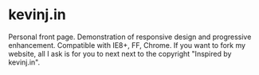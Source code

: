 # kevinj.in
Personal front page. Demonstration of responsive design and progressive enhancement. Compatible with IE8+, FF, Chrome. If you want to fork my website, all I ask is for you to next next to the copyright "Inspired by kevinj.in".
